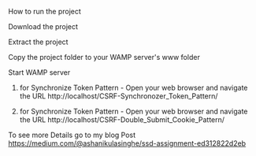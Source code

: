 How to run the project

Download the project

Extract the project

Copy the project folder to your WAMP server's www folder

Start WAMP server

1) for Synchronize Token Pattern - Open your web browser and navigate the URL http://localhost/CSRF-Synchronozer_Token_Pattern/

2) for Synchronize Token Pattern - Open your web browser and navigate the URL http://localhost/CSRF-Double_Submit_Cookie_Pattern/

To see more Details go to my blog Post https://medium.com/@ashanikulasinghe/ssd-assignment-ed312822d2eb
